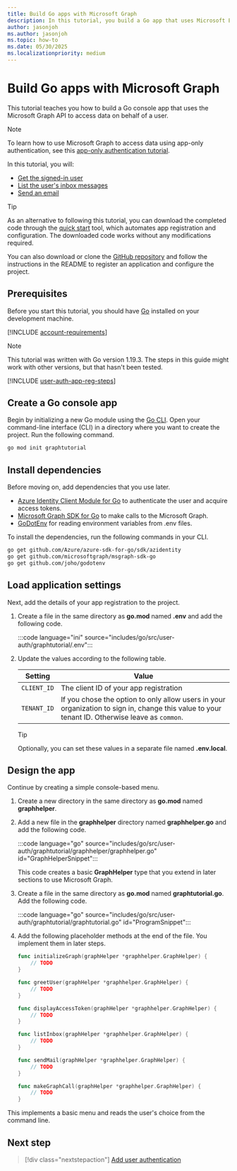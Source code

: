 ```yaml
---
title: Build Go apps with Microsoft Graph
description: In this tutorial, you build a Go app that uses Microsoft Entra ID for authentication and Microsoft Graph for retrieving data.
author: jasonjoh
ms.author: jasonjoh
ms.topic: how-to
ms.date: 05/30/2025
ms.localizationpriority: medium
---
```


# Build Go apps with Microsoft Graph

<!-- cSpell:ignore graphhelper, graphtutorial -->

This tutorial teaches you how to build a Go console app that uses the Microsoft Graph API to access data on behalf of a user.

> [!NOTE]
> To learn how to use Microsoft Graph to access data using app-only authentication, see this [app-only authentication tutorial](go-app-only.md).

In this tutorial, you will:

- [Get the signed-in user](/graph/api/user-get)
- [List the user's inbox messages](/graph/api/user-list-messages)
- [Send an email](/graph/api/user-sendmail)

> [!TIP]
> As an alternative to following this tutorial, you can download the completed code through the [quick start](https://developer.microsoft.com/graph/quick-start?state=option-go) tool, which automates app registration and configuration. The downloaded code works without any modifications required.
>
> You can also download or clone the [GitHub repository](https://github.com/microsoftgraph/msgraph-training-go) and follow the instructions in the README to register an application and configure the project.

## Prerequisites

Before you start this tutorial, you should have [Go](https://go.dev/) installed on your development machine.

[!INCLUDE [account-requirements](includes/shared/account-requirements.md)]

> [!NOTE]
> This tutorial was written with Go version 1.19.3. The steps in this guide might work with other versions, but that hasn't been tested.

[!INCLUDE [user-auth-app-reg-steps](includes/shared/user-auth-app-reg-steps.md)]

## Create a Go console app

Begin by initializing a new Go module using the [Go CLI](https://pkg.go.dev/cmd/go). Open your command-line interface (CLI) in a directory where you want to create the project. Run the following command.

```bash
go mod init graphtutorial
```

## Install dependencies

Before moving on, add dependencies that you use later.

- [Azure Identity Client Module for Go](https://github.com/Azure/azure-sdk-for-go/tree/main/sdk/azidentity) to authenticate the user and acquire access tokens.
- [Microsoft Graph SDK for Go](https://github.com/microsoftgraph/msgraph-sdk-go) to make calls to the Microsoft Graph.
- [GoDotEnv](https://github.com/joho/godotenv) for reading environment variables from .env files.

To install the dependencies, run the following commands in your CLI.

```bash
go get github.com/Azure/azure-sdk-for-go/sdk/azidentity
go get github.com/microsoftgraph/msgraph-sdk-go
go get github.com/joho/godotenv
```

## Load application settings

Next, add the details of your app registration to the project.

1. Create a file in the same directory as **go.mod** named **.env** and add the following code.

    :::code language="ini" source="includes/go/src/user-auth/graphtutorial/.env":::

1. Update the values according to the following table.

    | Setting | Value |
    |---------|-------|
    | `CLIENT_ID` | The client ID of your app registration |
    | `TENANT_ID` | If you chose the option to only allow users in your organization to sign in, change this value to your tenant ID. Otherwise leave as `common`. |

    > [!TIP]
    > Optionally, you can set these values in a separate file named **.env.local**.

## Design the app

Continue by creating a simple console-based menu.

1. Create a new directory in the same directory as **go.mod** named **graphhelper**.

1. Add a new file in the **graphhelper** directory named **graphhelper.go** and add the following code.

    :::code language="go" source="includes/go/src/user-auth/graphtutorial/graphhelper/graphhelper.go" id="GraphHelperSnippet":::

    This code creates a basic **GraphHelper** type that you extend in later sections to use Microsoft Graph.

1. Create a file in the same directory as **go.mod** named **graphtutorial.go**. Add the following code.

    :::code language="go" source="includes/go/src/user-auth/graphtutorial/graphtutorial.go" id="ProgramSnippet":::

1. Add the following placeholder methods at the end of the file. You implement them in later steps.

    ```go
    func initializeGraph(graphHelper *graphhelper.GraphHelper) {
        // TODO
    }

    func greetUser(graphHelper *graphhelper.GraphHelper) {
        // TODO
    }

    func displayAccessToken(graphHelper *graphhelper.GraphHelper) {
        // TODO
    }

    func listInbox(graphHelper *graphhelper.GraphHelper) {
        // TODO
    }

    func sendMail(graphHelper *graphhelper.GraphHelper) {
        // TODO
    }

    func makeGraphCall(graphHelper *graphhelper.GraphHelper) {
        // TODO
    }
    ```

This implements a basic menu and reads the user's choice from the command line.

## Next step

> [!div class="nextstepaction"]
> [Add user authentication](go-authentication.md)
